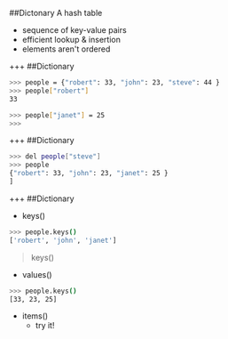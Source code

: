 ##Dictonary
A hash table
* sequence of key-value pairs
* efficient lookup & insertion
* elements aren't ordered

+++
##Dictionary
```sh
>>> people = {"robert": 33, "john": 23, "steve": 44 }
>>> people["robert"]
33

>>> people["janet"] = 25
>>>
```

+++
##Dictionary
```sh
>>> del people["steve"]
>>> people
{"robert": 33, "john": 23, "janet": 25 }
]
```

+++
##Dictionary
* keys()

```sh
>>> people.keys()
['robert', 'john', 'janet']
```
> keys()

* values()

```sh
>>> people.keys()
[33, 23, 25]
```

* items()
  * try it!